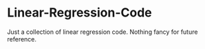 # Linear-Regression-Code
Just a collection of linear regression code. Nothing fancy for future reference.
